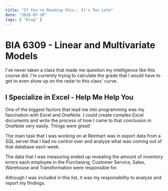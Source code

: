```yaml
---
title: "If You're Reading this.. It's Too Late"
date: "2018-07-20"
tags: [ "blog" ]
---
```


# BIA 6309 - Linear and Multivariate Models

I've never taken a class that made me question my intelligence like this course did. I'm currently trying to calculate the grade that I would have to get to even show up on the radar to this class' curve.

## I Specialize in Excel - Help Me Help You

One of the biggest factors that lead me into programming was my fascination with Excel and OneNote. I could create complex Excel documents and write the process of how I came to that conclusion in OneNote very easily. Things were great!

The main task that I was working on at Reinhart was in export data from a SQL server that I had no control over and analyze what was coming out of that database each week. 

The data that I was measuring ended up revealing the amount of inventory errors each employee in the Purchasing, Customer Service, Sales, Warehouse and Transformation were responsible for.

Although I was included in this list, it was my responsibility to analyze and report my findings.